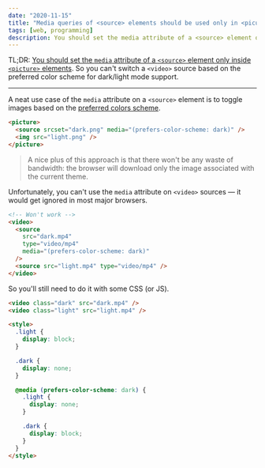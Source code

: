 ```yaml
---
date: "2020-11-15"
title: "Media queries of <source> elements should be used only in <picure> elements"
tags: [web, programming]
description: You should set the media attribute of a <source> element only inside <picture> elements. So you can't switch a <video> source based on the preferred color scheme for dark/light mode support.
---
```


TL;DR: [You should set the `media` attribute of a `<source>` element only inside `<picture>` elements](https://developer.mozilla.org/en-US/docs/Web/HTML/Element/source). So you can't switch a `<video>` source based on the preferred color scheme for dark/light mode support.

---

A neat use case of the `media` attribute on a `<source>` element is to toggle images based on the [preferred colors scheme](https://developer.mozilla.org/en-US/docs/Web/CSS/@media/prefers-color-scheme).

```html
<picture>
  <source srcset="dark.png" media="(prefers-color-scheme: dark)" />
  <img src="light.png" />
</picture>
```

> A nice plus of this approach is that there won't be any waste of bandwidth: the browser will download only the image associated with the current theme.

Unfortunately, you can't use the `media` attribute on `<video>` sources — it would get ignored in most major browsers.

```html
<!-- Won't work -->
<video>
  <source
    src="dark.mp4"
    type="video/mp4"
    media="(prefers-color-scheme: dark)"
  />
  <source src="light.mp4" type="video/mp4" />
</video>
```

So you'll still need to do it with some CSS (or JS).

```html
<video class="dark" src="dark.mp4" />
<video class="light" src="light.mp4" />

<style>
  .light {
    display: block;
  }

  .dark {
    display: none;
  }

  @media (prefers-color-scheme: dark) {
    .light {
      display: none;
    }

    .dark {
      display: block;
    }
  }
</style>
```
